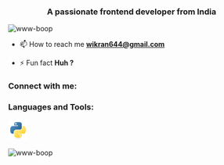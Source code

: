 <h3 align="center">A passionate frontend developer from India</h3>

<p align="left"> <img src="https://komarev.com/ghpvc/?username=www-boop&label=Profile%20views&color=38e8ff&style=flat" alt="www-boop" /> </p>

- 📫 How to reach me **wikran644@gmail.com**

- ⚡ Fun fact **Huh ?**

<h3 align="left">Connect with me:</h3>
<p align="left">
</p>

<h3 align="left">Languages and Tools:</h3>
<p align="left"> <a href="https://www.python.org" target="_blank" rel="noreferrer"> <img src="https://raw.githubusercontent.com/devicons/devicon/master/icons/python/python-original.svg" alt="python" width="40" height="40"/> </a> </p>

<p><img align="center" src="https://github-readme-stats.vercel.app/api/top-langs?username=www-boop&show_icons=true&locale=en&layout=compact" alt="www-boop" /></p>
